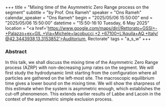 +++
title = "Mixing time of the Asymmetric Zero Range process on the segment"
subtitle = "by Prof. Ons Rameh"
speaker = "Ons Rameh"
calendar_speaker = "Ons Rameh"
begin = "2025/05/06  15:50:00"
end = "2025/05/06  15:50:00"
datetime = "15:50-16:10 Tuesday, 6 May 2025"
location = "<a href='https://www.google.com/maps/dir//Rettorato+GSSI+-+Palazzo+ex+GIL,+Via+Michele+Iacobucci,+2,+67100+L'Aquila+AQ,+Italy/@42.3443938,13.3153852'>Auditorium, Rectorate</a>"
tags = "a_s_w"
+++

### Abstract
In this talk, we shall discuss the mixing time of the Asymmetric Zero Range process (AZRP) with non-decreasing jump rates on the segment. We will first study the hydrodynamic limit starting from the configuration where all particles are gathered on the left-most site. The macroscopic equilibrium time gives a lower bound on the mixing time. We will show the sharpness of this estimate when the system is asymmetric enough, which establishes the cut-off phenomenon. This extends earlier results of Labbe and Lacoin in the context of the asymmetric simple exclusion process.

